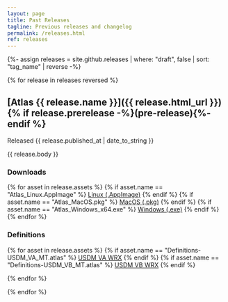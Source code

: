 ```yaml
---
layout: page
title: Past Releases
tagline: Previous releases and changelog
permalink: /releases.html
ref: releases
---
```


{%- assign releases = site.github.releases | where: "draft", false | sort: "tag_name" | reverse -%}

{% for release in releases reversed %}

## [Atlas {{ release.name }}]({{ release.html_url }}) {% if release.prerelease -%}(pre-release){%- endif %}
Released <time datetime="{{ release.published_at | date_to_xmlschema }}">{{ release.published_at | date_to_string }}</time>

{{ release.body }}
### Downloads
{% for asset in release.assets %}
{% if asset.name == "Atlas_Linux.AppImage" %}
<a href="{{ asset.browser_download_url }}" class="btn">Linux (.AppImage)</a>
{% endif %}
{% if asset.name == "Atlas_MacOS.pkg" %}
<a href="{{ asset.browser_download_url }}" class="btn">MacOS (.pkg)</a>
{% endif %}
{% if asset.name == "Atlas_Windows_x64.exe" %}
<a href="{{ asset.browser_download_url }}" class="btn">Windows (.exe)</a>
{% endif %}
{% endfor %}
### Definitions
{% for asset in release.assets %}
  {% if asset.name == "Definitions-USDM_VA_MT.atlas" %}
<a href="{{ asset.browser_download_url }}" class="btn">USDM VA WRX</a>
  {% endif %}
  {% if asset.name == "Definitions-USDM_VB_MT.atlas" %}
<a href="{{ asset.browser_download_url }}" class="btn">USDM VB WRX</a>
  {% endif %}
  
{% endfor %}

{% endfor %}


